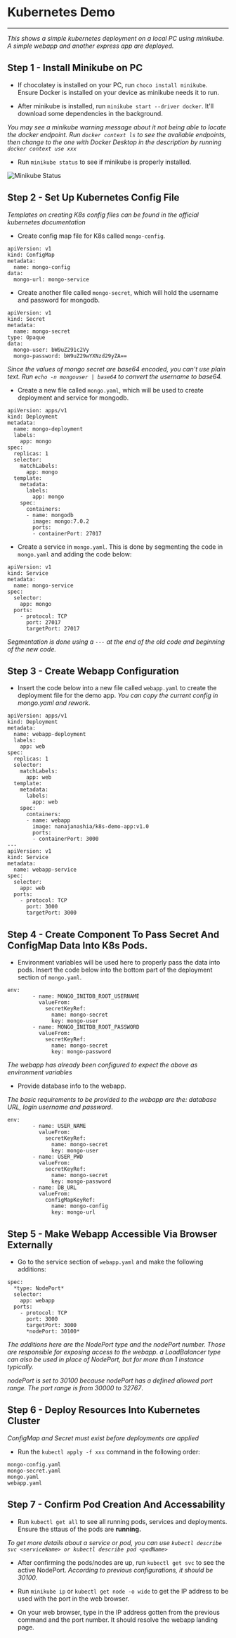 # Kubernetes Demo
---

*This shows a simple kubernetes deployment on a local PC using minikube. A simple webapp and another express app are deployed.*

**Step 1 - Install Minikube on PC**
---

- If chocolatey is installed on your PC, run `choco install minikube`. Ensure Docker is installed on your device as minikube needs it to run.

- After minikube is installed, run `minikube start --driver docker`. It'll download some dependencies in the background.

*You may see a minikube warning message about it not being able to locate the docker endpoint. Run `docker context ls` to see the available endpoints, then change to the one with Docker Desktop in the description by running `docker context use xxx`*

- Run `minikube status` to see if minikube is properly installed.

![Minikube Status](images/minikube-status.png)

**Step 2 - Set Up Kubernetes Config File**
---

*Templates on creating K8s config files can be found in the official kubernetes documentation*

- Create config map file for K8s called `mongo-config`.

```
apiVersion: v1
kind: ConfigMap
metadata:
  name: mongo-config
data:
  mongo-url: mongo-service
```

- Create another file called `mongo-secret`, which will hold the username and password for mongodb.

```
apiVersion: v1
kind: Secret
metadata:
  name: mongo-secret
type: Opaque
data:
  mongo-user: bW9uZ291c2Vy
  mongo-password: bW9uZ29wYXNzd29yZA==
```

*Since the values of mongo secret are base64 encoded, you can't use plain text. Run `echo -n mongouser | base64` to convert the username to base64.*

- Create a new file called `mongo.yaml`, which will be used to create deployment and service for mongodb.

```
apiVersion: apps/v1
kind: Deployment
metadata:
  name: mongo-deployment
  labels:
    app: mongo
spec:
  replicas: 1
  selector:
    matchLabels:
      app: mongo
  template:
    metadata:
      labels:
        app: mongo
    spec:
      containers:
      - name: mongodb
        image: mongo:7.0.2
        ports:
        - containerPort: 27017
```

- Create a service in `mongo.yaml`. This is done by segmenting the code in `mongo.yaml` and adding the code below:

```
apiVersion: v1
kind: Service
metadata:
  name: mongo-service
spec:
  selector:
    app: mongo
  ports:
    - protocol: TCP
      port: 27017
      targetPort: 27017
```

*Segmentation is done using a `---` at the end of the old code and beginning of the new code.*

**Step 3 - Create Webapp Configuration**
---

- Insert the code below into a new file called `webapp.yaml` to create the deployment file for the demo app. *You can copy the current config in mongo.yaml and rework*.

```
apiVersion: apps/v1
kind: Deployment
metadata:
  name: webapp-deployment
  labels:
    app: web
spec:
  replicas: 1
  selector:
    matchLabels:
      app: web
  template:
    metadata:
      labels:
        app: web
    spec:
      containers:
      - name: webapp
        image: nanajanashia/k8s-demo-app:v1.0
        ports:
        - containerPort: 3000
---
apiVersion: v1
kind: Service
metadata:
  name: webapp-service
spec:
  selector:
    app: web
  ports:
    - protocol: TCP
      port: 3000
      targetPort: 3000
```

**Step 4 - Create Component To Pass Secret And ConfigMap Data Into K8s Pods.**
---

- Environment variables will be used here to properly pass the data into pods. Insert the code below into the bottom part of the deployment section of `mongo.yaml`.

```
env:
        - name: MONGO_INITDB_ROOT_USERNAME
          valueFrom:
            secretKeyRef:
              name: mongo-secret
              key: mongo-user
        - name: MONGO_INITDB_ROOT_PASSWORD
          valueFrom:
            secretKeyRef:
              name: mongo-secret
              key: mongo-password
```

*The webapp has already been configured to expect the above as environment variables*

- Provide database info to the webapp.

*The basic requirements to be provided to the webapp are the: database URL, login username and password*.

```
env:
        - name: USER_NAME
          valueFrom:
            secretKeyRef:
              name: mongo-secret
              key: mongo-user
        - name: USER_PWD
          valueFrom:
            secretKeyRef:
              name: mongo-secret
              key: mongo-password
        - name: DB_URL
          valueFrom:
            configMapKeyRef:
              name: mongo-config
              key: mongo-url
```

**Step 5 - Make Webapp Accessible Via Browser Externally**
---

- Go to the service section of `webapp.yaml` and make the following additions:

```
spec:
  *type: NodePort*
  selector:
    app: webapp
  ports:
    - protocol: TCP
      port: 3000
      targetPort: 3000
      *nodePort: 30100*
```

*The additions here are the NodePort type and the nodePort number. Those are responsible for exposing access to the webapp. a LoadBalancer type can also be used in place of NodePort, but for more than 1 instance typically.*

*nodePort is set to 30100 because nodePort has a defined allowed port range. The port range is from 30000 to 32767*.

**Step 6 - Deploy Resources Into Kubernetes Cluster**
---

*ConfigMap and Secret must exist before deployments are applied*

- Run the `kubectl apply -f xxx` command in the following order:

```
mongo-config.yaml
mongo-secret.yaml
mongo.yaml
webapp.yaml
```

**Step 7 - Confirm Pod Creation And Accessability**
---

- Run `kubectl get all` to see all running pods, services and deployments. Ensure the sttaus of the pods are **running.**

*To get more details about a service or pod, you can use `kubectl describe svc <serviceName> or kubectl describe pod <podName>`*

- After confirming the pods/nodes are up, run `kubectl get svc` to see the active NodePort. *According to previous configurations, it should be 30100.*

- Run `minikube ip` or `kubectl get node -o wide` to get the IP address to be used with the port in the web browser.

- On your web browser, type in the IP address gotten from the previous command and the port number. It should resolve the webapp landing page.